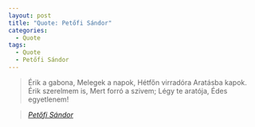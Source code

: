 ```yaml
---
layout: post
title: "Quote: Petőfi Sándor"
categories:
  - Quote
tags:
  - Quote
  - Petőfi Sándor
---
```


> Érik a gabona,
Melegek a napok,
Hétfőn virradóra
Aratásba kapok.
Érik szerelmem is,
Mert forró a szivem;
Légy te aratója,
Édes egyetlenem!
  
> <cite><a href="https://www.arcanum.hu/hu/online-kiadvanyok/Verstar-verstar-otven-kolto-osszes-verse-2/petofi-sandor-DFB2/1843-E189/erik-a-gabona-E258/">Petőfi Sándor</a></cite>
